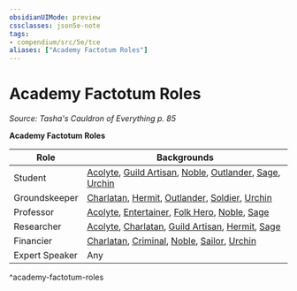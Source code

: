 ```yaml
---
obsidianUIMode: preview
cssclasses: json5e-note
tags:
- compendium/src/5e/tce
aliases: ["Academy Factotum Roles"]
---
```

# Academy Factotum Roles
*Source: Tasha's Cauldron of Everything p. 85* 

**Academy Factotum Roles**

| Role | Backgrounds |
|------|-------------|
| Student | [Acolyte](/2-Mechanics/CLI/backgrounds/acolyte.md), [Guild Artisan](/2-Mechanics/CLI/backgrounds/guild-artisan.md), [Noble](/2-Mechanics/CLI/backgrounds/noble.md), [Outlander](/2-Mechanics/CLI/backgrounds/outlander.md), [Sage](/2-Mechanics/CLI/backgrounds/sage.md), [Urchin](/2-Mechanics/CLI/backgrounds/urchin.md) |
| Groundskeeper | [Charlatan](/2-Mechanics/CLI/backgrounds/charlatan.md), [Hermit](/2-Mechanics/CLI/backgrounds/hermit.md), [Outlander](/2-Mechanics/CLI/backgrounds/outlander.md), [Soldier](/2-Mechanics/CLI/backgrounds/soldier.md), [Urchin](/2-Mechanics/CLI/backgrounds/urchin.md) |
| Professor | [Acolyte](/2-Mechanics/CLI/backgrounds/acolyte.md), [Entertainer](/2-Mechanics/CLI/backgrounds/entertainer.md), [Folk Hero](/2-Mechanics/CLI/backgrounds/folk-hero.md), [Noble](/2-Mechanics/CLI/backgrounds/noble.md), [Sage](/2-Mechanics/CLI/backgrounds/sage.md) |
| Researcher | [Acolyte](/2-Mechanics/CLI/backgrounds/acolyte.md), [Charlatan](/2-Mechanics/CLI/backgrounds/charlatan.md), [Guild Artisan](/2-Mechanics/CLI/backgrounds/guild-artisan.md), [Hermit](/2-Mechanics/CLI/backgrounds/hermit.md), [Sage](/2-Mechanics/CLI/backgrounds/sage.md) |
| Financier | [Charlatan](/2-Mechanics/CLI/backgrounds/charlatan.md), [Criminal](/2-Mechanics/CLI/backgrounds/criminal.md), [Noble](/2-Mechanics/CLI/backgrounds/noble.md), [Sailor](/2-Mechanics/CLI/backgrounds/sailor.md), [Urchin](/2-Mechanics/CLI/backgrounds/urchin.md) |
| Expert Speaker | Any |
^academy-factotum-roles